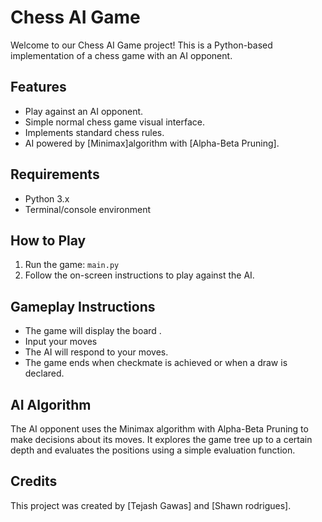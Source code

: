 # Chess AI Game

Welcome to our Chess AI Game project! This is a Python-based implementation of a chess game with an AI opponent.

## Features

- Play against an AI opponent.
- Simple normal chess game visual interface.
- Implements standard chess rules.
- AI powered by [Minimax]algorithm with [Alpha-Beta Pruning].

## Requirements

- Python 3.x
- Terminal/console environment

## How to Play

1. Run the game: `main.py`
2. Follow the on-screen instructions to play against the AI.

## Gameplay Instructions
- The game will display the board .
- Input your moves 
- The AI will respond to your moves.
- The game ends when checkmate is achieved or when a draw is declared.

## AI Algorithm

The AI opponent uses the Minimax algorithm with Alpha-Beta Pruning to make decisions about its moves. It explores the game tree up to a certain depth and evaluates the positions using a simple evaluation function.


## Credits

This project was created by [Tejash Gawas] and [Shawn rodrigues].


